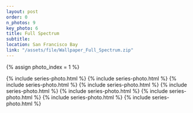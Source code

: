 ```yaml
---
layout: post
order: 0
n_photos: 9
key_photo: 6
title: Full Spectrum
subtitle: 
location: San Francisco Bay
link: "/assets/file/Wallpaper_Full_Spectrum.zip"
---
```


{% assign photo_index = 1 %}

{% include series-photo.html %}
{% include series-photo.html %}
{% include series-photo.html %}
{% include series-photo.html %}
{% include series-photo.html %}
{% include series-photo.html %}
{% include series-photo.html %}
{% include series-photo.html %}
{% include series-photo.html %}
